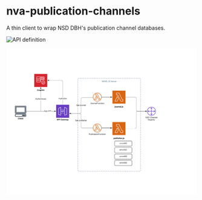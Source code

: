 # nva-publication-channels

A thin client to wrap NSD DBH's publication channel databases. 

![API definition](docs/nva-publication-channels.yaml)

![Structure](docs/nva-publication-channels.png)